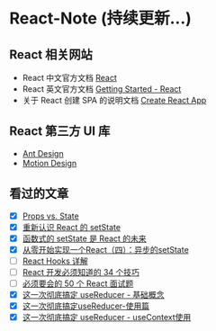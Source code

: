 # React-Note (持续更新...)

## React 相关网站
* React 中文官方文档
[React](https://react.docschina.org/)
* React 英文官方文档
[Getting Started - React](https://reactjs.org/docs/getting-started.html)
* 关于 React 创建 SPA 的说明文档
[Create React App](https://create-react-app.dev/docs/getting-started/)

## React 第三方 UI 库
* [Ant Design](https://ant.design/index-cn)
* [Motion Design](https://motion.ant.design/index-cn)


## 看过的文章
- [x] [Props vs. State](https://lucybain.com/blog/2016/react-state-vs-pros/)
- [x] [重新认识 React 的 setState](https://keqingrong.cn/blog/2019-04-01-react-setstate)
- [x] [函数式的 setState 是 React 的未来](https://juejin.cn/post/6844903698506711053)
- [x] [从零开始实现一个React（四）：异步的setState](https://github.com/hujiulong/blog/issues/7)
- [ ] [React Hooks 详解](https://juejin.cn/post/6844903985338400782)
- [ ] [React 开发必须知道的 34 个技巧](https://juejin.cn/post/6844903993278201870)
- [ ] [必须要会的 50 个 React 面试题](https://juejin.cn/post/6844903806715559943)
- [x] [这一次彻底搞定 useReducer - 基础概念](https://juejin.cn/post/6844903869437181960)
- [x] [这一次彻底搞定useReducer-使用篇](https://juejin.cn/post/6844903869604986888)
- [x] [这一次彻底搞定 useReducer - useContext使用](https://juejin.cn/post/6844903869609148430)
